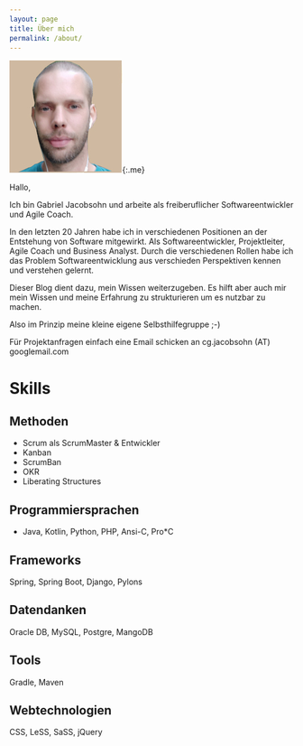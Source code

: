 ```yaml
---
layout: page
title: Über mich
permalink: /about/
---
```

![Gabriel Jacobsohn](/assets/me2.jpg "Photo Gabriel Jacobsohn"){:.me}

 Hallo,

Ich bin Gabriel Jacobsohn und arbeite als freiberuflicher Softwareentwickler und Agile Coach.

In den letzten 20 Jahren habe ich in verschiedenen Positionen an der Entstehung von Software mitgewirkt.
Als Softwareentwickler, Projektleiter, Agile Coach und Business Analyst.
Durch die verschiedenen Rollen habe ich das Problem Softwareentwicklung aus verschieden Perspektiven kennen und verstehen gelernt.

Dieser Blog dient dazu, mein Wissen weiterzugeben. 
Es hilft aber auch mir mein Wissen und meine Erfahrung zu strukturieren um es nutzbar zu machen.

Also im Prinzip meine kleine eigene Selbsthilfegruppe ;-)

Für Projektanfragen einfach eine Email schicken an cg.jacobsohn (AT) googlemail.com



Skills
======

Methoden
--------
- Scrum als ScrumMaster & Entwickler
- Kanban
- ScrumBan
- OKR
- Liberating Structures

Programmiersprachen
------
- Java, Kotlin, Python, PHP, Ansi-C, Pro*C

Frameworks
----------
Spring, Spring Boot, Django, Pylons

Datendanken
-----------
Oracle DB, MySQL, Postgre, MangoDB

Tools
-----
Gradle, Maven

Webtechnologien
----------
CSS, LeSS, SaSS, jQuery 
